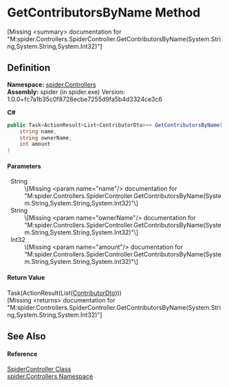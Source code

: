# GetContributorsByName Method


\[Missing &lt;summary&gt; documentation for "M:spider.Controllers.SpiderController.GetContributorsByName(System.String,System.String,System.Int32)"\]



## Definition
**Namespace:** <a href="9f16cf3d-ca1a-18ca-2f8b-43d73ecc7c0a">spider.Controllers</a>  
**Assembly:** spider (in spider.exe) Version: 1.0.0+fc7a1b35c0f8728ecbe7255d9fa5b4d3324ce3c6

**C#**
``` C#
public Task<ActionResult<List<ContributorDto>>> GetContributorsByName(
	string name,
	string ownerName,
	int amount
)
```



#### Parameters
<dl><dt>  String</dt><dd>\[Missing &lt;param name="name"/&gt; documentation for "M:spider.Controllers.SpiderController.GetContributorsByName(System.String,System.String,System.Int32)"\]</dd><dt>  String</dt><dd>\[Missing &lt;param name="ownerName"/&gt; documentation for "M:spider.Controllers.SpiderController.GetContributorsByName(System.String,System.String,System.Int32)"\]</dd><dt>  Int32</dt><dd>\[Missing &lt;param name="amount"/&gt; documentation for "M:spider.Controllers.SpiderController.GetContributorsByName(System.String,System.String,System.Int32)"\]</dd></dl>

#### Return Value
Task(ActionResult(List(<a href="ab468317-fcd5-aacc-a639-7b5dc9551899">ContributorDto</a>)))  
\[Missing &lt;returns&gt; documentation for "M:spider.Controllers.SpiderController.GetContributorsByName(System.String,System.String,System.Int32)"\]

## See Also


#### Reference
<a href="393932f4-1d4b-ab60-40af-a0a9e1f1ac78">SpiderController Class</a>  
<a href="9f16cf3d-ca1a-18ca-2f8b-43d73ecc7c0a">spider.Controllers Namespace</a>  
